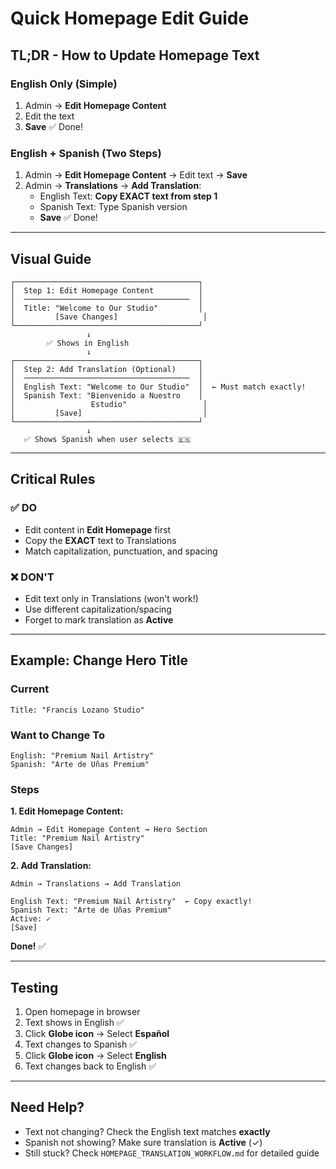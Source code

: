 # Quick Homepage Edit Guide

## TL;DR - How to Update Homepage Text

### English Only (Simple)
1. Admin → **Edit Homepage Content**
2. Edit the text
3. **Save** ✅ Done!

### English + Spanish (Two Steps)
1. Admin → **Edit Homepage Content** → Edit text → **Save**
2. Admin → **Translations** → **Add Translation**:
   - English Text: **Copy EXACT text from step 1**
   - Spanish Text: Type Spanish version
   - **Save** ✅ Done!

---

## Visual Guide

```
┌─────────────────────────────────────────┐
│  Step 1: Edit Homepage Content          │
│  ─────────────────────────────────────  │
│  Title: "Welcome to Our Studio"         │
│         [Save Changes]                   │
└─────────────────────────────────────────┘
                 ↓
        ✅ Shows in English
                 ↓
┌─────────────────────────────────────────┐
│  Step 2: Add Translation (Optional)     │
│  ─────────────────────────────────────  │
│  English Text: "Welcome to Our Studio"  │  ← Must match exactly!
│  Spanish Text: "Bienvenido a Nuestro    │
│                 Estudio"                 │
│         [Save]                           │
└─────────────────────────────────────────┘
                 ↓
   ✅ Shows Spanish when user selects 🇪🇸
```

---

## Critical Rules

### ✅ DO
- Edit content in **Edit Homepage** first
- Copy the **EXACT** text to Translations
- Match capitalization, punctuation, and spacing

### ❌ DON'T
- Edit text only in Translations (won't work!)
- Use different capitalization/spacing
- Forget to mark translation as **Active**

---

## Example: Change Hero Title

### Current
```
Title: "Francis Lozano Studio"
```

### Want to Change To
```
English: "Premium Nail Artistry"
Spanish: "Arte de Uñas Premium"
```

### Steps

**1. Edit Homepage Content:**
```
Admin → Edit Homepage Content → Hero Section
Title: "Premium Nail Artistry"
[Save Changes]
```

**2. Add Translation:**
```
Admin → Translations → Add Translation

English Text: "Premium Nail Artistry"  ← Copy exactly!
Spanish Text: "Arte de Uñas Premium"
Active: ✓
[Save]
```

**Done!** ✅

---

## Testing

1. Open homepage in browser
2. Text shows in English ✅
3. Click **Globe icon** → Select **Español**
4. Text changes to Spanish ✅
5. Click **Globe icon** → Select **English**
6. Text changes back to English ✅

---

## Need Help?

- Text not changing? Check the English text matches **exactly**
- Spanish not showing? Make sure translation is **Active** (✓)
- Still stuck? Check `HOMEPAGE_TRANSLATION_WORKFLOW.md` for detailed guide
